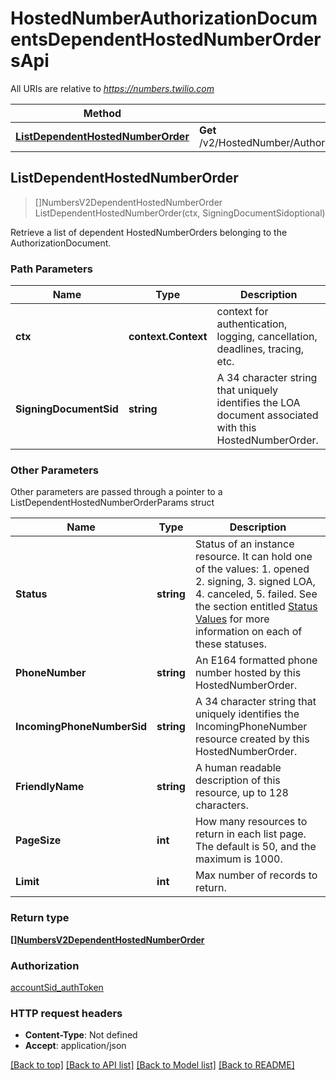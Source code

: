 # HostedNumberAuthorizationDocumentsDependentHostedNumberOrdersApi

All URIs are relative to *https://numbers.twilio.com*

Method | HTTP request | Description
------------- | ------------- | -------------
[**ListDependentHostedNumberOrder**](HostedNumberAuthorizationDocumentsDependentHostedNumberOrdersApi.md#ListDependentHostedNumberOrder) | **Get** /v2/HostedNumber/AuthorizationDocuments/{SigningDocumentSid}/DependentHostedNumberOrders | 



## ListDependentHostedNumberOrder

> []NumbersV2DependentHostedNumberOrder ListDependentHostedNumberOrder(ctx, SigningDocumentSidoptional)



Retrieve a list of dependent HostedNumberOrders belonging to the AuthorizationDocument.

### Path Parameters


Name | Type | Description
------------- | ------------- | -------------
**ctx** | **context.Context** | context for authentication, logging, cancellation, deadlines, tracing, etc.
**SigningDocumentSid** | **string** | A 34 character string that uniquely identifies the LOA document associated with this HostedNumberOrder.

### Other Parameters

Other parameters are passed through a pointer to a ListDependentHostedNumberOrderParams struct


Name | Type | Description
------------- | ------------- | -------------
**Status** | **string** | Status of an instance resource. It can hold one of the values: 1. opened 2. signing, 3. signed LOA, 4. canceled, 5. failed. See the section entitled [Status Values](https://www.twilio.com/docs/api/phone-numbers/hosted-number-authorization-documents#status-values) for more information on each of these statuses.
**PhoneNumber** | **string** | An E164 formatted phone number hosted by this HostedNumberOrder.
**IncomingPhoneNumberSid** | **string** | A 34 character string that uniquely identifies the IncomingPhoneNumber resource created by this HostedNumberOrder.
**FriendlyName** | **string** | A human readable description of this resource, up to 128 characters.
**PageSize** | **int** | How many resources to return in each list page. The default is 50, and the maximum is 1000.
**Limit** | **int** | Max number of records to return.

### Return type

[**[]NumbersV2DependentHostedNumberOrder**](NumbersV2DependentHostedNumberOrder.md)

### Authorization

[accountSid_authToken](../README.md#accountSid_authToken)

### HTTP request headers

- **Content-Type**: Not defined
- **Accept**: application/json

[[Back to top]](#) [[Back to API list]](../README.md#documentation-for-api-endpoints)
[[Back to Model list]](../README.md#documentation-for-models)
[[Back to README]](../README.md)

